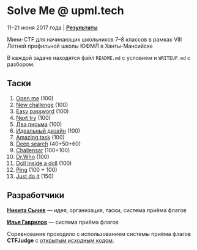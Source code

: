 # Solve Me @ upml.tech

11–21 июня 2017 года | **[Результаты](SCOREBOARD.md)**

Мини-CTF для начинающих школьников 7–8 классов в рамках VIII Летней профильной школы ЮФМЛ в Ханты-Мансийске

В каждой задаче находятся файл `README.md` с условием и `WRITEUP.md` с разбором.

## Таски

1. [Open me](day01/) (100)
2. [New challenge](day02/) (100)
3. [Easy password](day03/) (100)
4. [Next try](day04/) (100)
5. [Два письма](day05/) (100)
6. [Идеальный дизайн](day06/) (100)
7. [Amazing task](day07/) (100)
8. [Deep search](day08/) (40+50+60)
9. [Challensar](day09/) (100+100)
10. [Dr.Who](day10-easy/) (100)
11. [Doll inside a doll](day10-hard/) (100)
12. [Ping](day11/) (100 + 100)
13. [Just do it](day12/) (150)

## Разработчики

**[Никита Сычев](https://t.me/nsychev)** — идея, организация, таски, система приёма флагов

**[Илья Гаврилов](https://github.com/coder-ilya-gavrilov)** — система приёма флагов

Соревнование проходило с использованием системы приёма флагов **CTFJudge** с [открытым исходным кодом](https://github.com/coder-ilya-gavrilov/CTFJudge).
